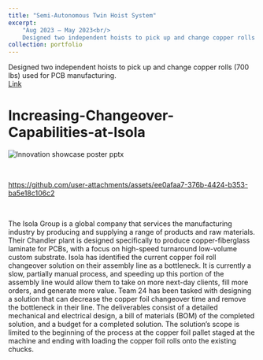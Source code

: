 ```yaml
---
title: "Semi-Autonomous Twin Hoist System"
excerpt: 
    "Aug 2023 – May 2023<br/>
    Designed two independent hoists to pick up and change copper rolls (700 lbs) used for PCB manufacturing."
collection: portfolio
---
```


Designed two independent hoists to pick up and change copper rolls (700 lbs) used for PCB manufacturing.<br/>
[Link](https://github.com/Tatwik19/24-Increasing-Changeover-Capabilities-at-Isola)

# Increasing-Changeover-Capabilities-at-Isola
![Innovation showcase poster pptx](https://github.com/Tatwik19/24-Increasing-Changeover-Capabilities-at-Isola/assets/67763638/7d936969-ee3f-4279-a3a5-ffb391c334be)

<br />

https://github.com/user-attachments/assets/ee0afaa7-376b-4424-b353-ba5e18c106c2


<br />

The Isola Group is a global company that services the manufacturing industry by producing and supplying a range of products and raw materials. Their Chandler plant is designed specifically to produce copper-fiberglass laminate for PCBs, with a focus on high-speed turnaround low-volume custom substrate. Isola has identified the current copper foil roll changeover solution on their assembly line as a bottleneck. It is currently a slow, partially manual process, and speeding up this portion of the assembly line would allow them to take on more next-day clients, fill more orders, and generate more value. Team 24 has been tasked with designing a solution that can decrease the copper foil changeover time and remove the bottleneck in their line. The deliverables consist of a detailed mechanical and electrical design, a bill of materials (BOM) of the completed solution, and a budget for a completed solution. The solution’s scope is limited to the beginning of the process at the copper foil pallet staged at the machine and ending with loading the copper foil rolls onto the existing chucks.

